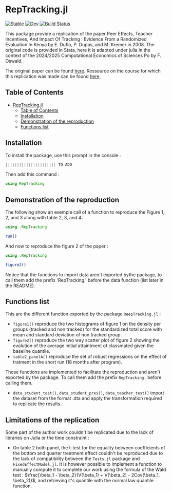 # RepTracking.jl

[![Stable](https://img.shields.io/badge/docs-stable-blue.svg)](https://Lysmura.github.io/RepTracking.jl/stable/)
[![Dev](https://img.shields.io/badge/docs-dev-blue.svg)](https://Lysmura.github.io/RepTracking.jl/dev/)
[![Build Status](https://github.com/Lysmura/RepTracking.jl/actions/workflows/CI.yml/badge.svg?branch=master)](https://github.com/Lysmura/RepTracking.jl/actions/workflows/CI.yml?query=branch%3Amaster)

This package provide a replication of the paper Peer Effects, Teacher Incentives, And Impact Of Tracking : Evidence From a Randomized Evaluation In Kenya by E. Duflo, P. Dupas, and M. Kremer in 2008. The original code is provided in Stata, here it is adapted under julia in the context of the 2024/2025 Computational Economics of Sciences Po by F. Oswald. 

The original paper can be found [here](https://www.nber.org/system/files/working_papers/w14475/w14475.pdf).
Ressource on the course for which this replication was made can be found [here](https://floswald.github.io/NumericalMethods/).

## Table of Contents

- [RepTracking.jl](#RepTrackingjl)
  - [Table of Contents](#table-of-contents)
  - [Installation](#installation)
  - [Demonstration of the reproduction](#Demonstration-of-the-reproduction)
  - [Functions list](#functions-list)

## Installation

To install the package, use this prompt in the console : 

```julia
|||||||||||||||||||||| TO ADD
```

Then add this command :
```julia
using RepTracking
```

## Demonstration of the reproduction

The following show an exemple call of a function to reproduce the Figure 1, 2, and 3 along with table 2, 3, and 4:
```julia
using .RepTracking

run()
```

And now to reproduce the figure 2 of the paper :
```julia
using .RepTracking

figure2()
```

Notice that the functions to import data aren't exported bythe package, to call them add the prefix 'RepTracking.' before the data function (list later in the README).

## Functions list
This are the different function exported by the package `ReepTracking.jl` :
* `figure1()` reproduce the two histograms of figure 1 on the density per groups (tracked and non tracked) for the standardized total score with mean and standard deviation of non tracked group.
* `figure2()` reproduce the two way scatter plot of figure 2 showing the evolution of the average initial attaintment of classmated given the baseline quantile.
* `table2_panelA()` reproduce the set of robust regressions on the effect of tratment in the short run (18 months after program).

Those functions are implemented to facilitate the reproduction and aren't exported by the package. To call them add the prefix `RepTracking.` before calling them.
* `data_student_test()`, `data_student_pres()`, `data_teacher_test()` import the dataset from the format .dta and apply the transformation required to replicate the results.

## Limitations of the replication
Some part of the author work couldn't be replicated due to the lack of libraries on Julia or the time constraint :
* On table 2 both panel, the t-test for the equality between coefficients of the bottom and quarter treatment effect couldn't be reproduced due to the lack of compatibility between the `Tests.jl` package and `FixedEffectModel.jl`. It is however possible to implement a function to manually compute it to complete our work using the formula of the Wald test : $\frac{\beta_1 - \beta_2}{V(\beta_1) + V[\beta_2] - 2Cov(\beta_1, \beta_2)}$, and retrieving it's quantile with the normal law quantile function.